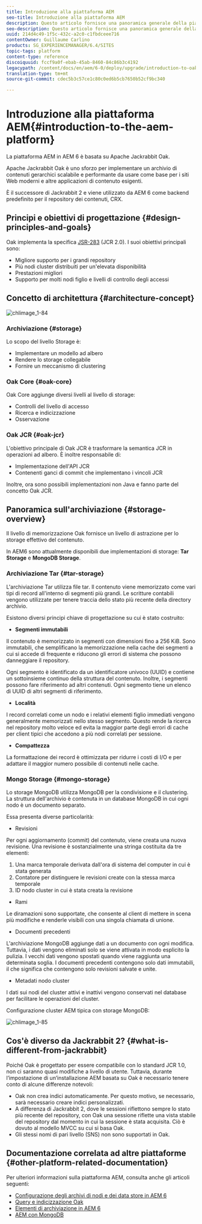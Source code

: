 ```yaml
---
title: Introduzione alla piattaforma AEM
seo-title: Introduzione alla piattaforma AEM
description: Questo articolo fornisce una panoramica generale della piattaforma AEM e dei suoi componenti più importanti.
seo-description: Questo articolo fornisce una panoramica generale della piattaforma AEM e dei suoi componenti più importanti.
uuid: 214d4c49-1f5c-432c-a2c0-c1fbdceee716
contentOwner: Guillaume Carlino
products: SG_EXPERIENCEMANAGER/6.4/SITES
topic-tags: platform
content-type: reference
discoiquuid: fccf9a0f-ebab-45ab-8460-84c86b3c4192
legacypath: /content/docs/en/aem/6-0/deploy/upgrade/introduction-to-oak
translation-type: tm+mt
source-git-commit: cdec5b3c57ce1c80c0ed6b5cb7650b52cf9bc340

---
```



# Introduzione alla piattaforma AEM{#introduction-to-the-aem-platform}

La piattaforma AEM in AEM 6 è basata su Apache Jackrabbit Oak.

Apache Jackrabbit Oak è uno sforzo per implementare un archivio di contenuti gerarchici scalabile e performante da usare come base per i siti Web moderni e altre applicazioni di contenuto esigenti.

È il successore di Jackrabbit 2 e viene utilizzato da AEM 6 come backend predefinito per il repository dei contenuti, CRX.

## Principi e obiettivi di progettazione {#design-principles-and-goals}

Oak implementa la specifica [JSR-283](https://www.day.com/day/en/products/jcr/jsr-283.html) (JCR 2.0). I suoi obiettivi principali sono:

* Migliore supporto per i grandi repository
* Più nodi cluster distribuiti per un&#39;elevata disponibilità
* Prestazioni migliori
* Supporto per molti nodi figlio e livelli di controllo degli accessi

## Concetto di architettura {#architecture-concept}

![chlimage_1-84](assets/chlimage_1-84.png)

### Archiviazione {#storage}

Lo scopo del livello Storage è:

* Implementare un modello ad albero
* Rendere lo storage collegabile
* Fornire un meccanismo di clustering

### Oak Core {#oak-core}

Oak Core aggiunge diversi livelli al livello di storage:

* Controlli del livello di accesso
* Ricerca e indicizzazione
* Osservazione

### Oak JCR {#oak-jcr}

L&#39;obiettivo principale di Oak JCR è trasformare la semantica JCR in operazioni ad albero. È inoltre responsabile di:

* Implementazione dell&#39;API JCR
* Contenenti ganci di commit che implementano i vincoli JCR

Inoltre, ora sono possibili implementazioni non Java e fanno parte del concetto Oak JCR.

## Panoramica sull&#39;archiviazione {#storage-overview}

Il livello di memorizzazione Oak fornisce un livello di astrazione per lo storage effettivo del contenuto.

In AEM6 sono attualmente disponibili due implementazioni di storage: **Tar Storage** e **MongoDB Storage**.

### Archiviazione Tar {#tar-storage}

L&#39;archiviazione Tar utilizza file tar. Il contenuto viene memorizzato come vari tipi di record all&#39;interno di segmenti più grandi. Le scritture contabili vengono utilizzate per tenere traccia dello stato più recente della directory archivio.

Esistono diversi principi chiave di progettazione su cui è stato costruito:

* **Segmenti immutabili**

Il contenuto è memorizzato in segmenti con dimensioni fino a 256 KiB. Sono immutabili, che semplificano la memorizzazione nella cache dei segmenti a cui si accede di frequente e riducono gli errori di sistema che possono danneggiare il repository.

Ogni segmento è identificato da un identificatore univoco (UUID) e contiene un sottoinsieme continuo della struttura del contenuto. Inoltre, i segmenti possono fare riferimento ad altri contenuti. Ogni segmento tiene un elenco di UUID di altri segmenti di riferimento.

* **Località**

I record correlati come un nodo e i relativi elementi figlio immediati vengono generalmente memorizzati nello stesso segmento. Questo rende la ricerca nel repository molto veloce ed evita la maggior parte degli errori di cache per client tipici che accedono a più nodi correlati per sessione.

* **Compattezza**

La formattazione dei record è ottimizzata per ridurre i costi di I/O e per adattare il maggior numero possibile di contenuti nelle cache.

### Mongo Storage {#mongo-storage}

Lo storage MongoDB utilizza MongoDB per la condivisione e il clustering. La struttura dell&#39;archivio è contenuta in un database MongoDB in cui ogni nodo è un documento separato.

Essa presenta diverse particolarità:

* Revisioni

Per ogni aggiornamento (commit) del contenuto, viene creata una nuova revisione. Una revisione è sostanzialmente una stringa costituita da tre elementi:

1. Una marca temporale derivata dall&#39;ora di sistema del computer in cui è stata generata
1. Contatore per distinguere le revisioni create con la stessa marca temporale
1. ID nodo cluster in cui è stata creata la revisione

* Rami

Le diramazioni sono supportate, che consente al client di mettere in scena più modifiche e renderle visibili con una singola chiamata di unione.

* Documenti precedenti

L&#39;archiviazione MongoDB aggiunge dati a un documento con ogni modifica. Tuttavia, i dati vengono eliminati solo se viene attivata in modo esplicito la pulizia. I vecchi dati vengono spostati quando viene raggiunta una determinata soglia. I documenti precedenti contengono solo dati immutabili, il che significa che contengono solo revisioni salvate e unite.

* Metadati nodo cluster

I dati sui nodi del cluster attivi e inattivi vengono conservati nel database per facilitare le operazioni del cluster.

Configurazione cluster AEM tipica con storage MongoDB:

![chlimage_1-85](assets/chlimage_1-85.png)

## Cos&#39;è diverso da Jackrabbit 2? {#what-is-different-from-jackrabbit}

Poiché Oak è progettato per essere compatibile con lo standard JCR 1.0, non ci saranno quasi modifiche a livello di utente. Tuttavia, durante l’impostazione di un’installazione AEM basata su Oak è necessario tenere conto di alcune differenze notevoli:

* Oak non crea indici automaticamente. Per questo motivo, se necessario, sarà necessario creare indici personalizzati.
* A differenza di Jackrabbit 2, dove le sessioni riflettono sempre lo stato più recente del repository, con Oak una sessione riflette una vista stabile del repository dal momento in cui la sessione è stata acquisita. Ciò è dovuto al modello MVCC su cui si basa Oak.
* Gli stessi nomi di pari livello (SNS) non sono supportati in Oak.

## Documentazione correlata ad altre piattaforme {#other-platform-related-documentation}

Per ulteriori informazioni sulla piattaforma AEM, consulta anche gli articoli seguenti:

* [Configurazione degli archivi di nodi e dei data store in AEM 6](/help/sites-deploying/data-store-config.md)
* [Query e indicizzazione Oak](/help/sites-deploying/queries-and-indexing.md)
* [Elementi di archiviazione in AEM 6](/help/sites-deploying/storage-elements-in-aem-6.md)
* [AEM con MongoDB](/help/sites-deploying/aem-with-mongodb.md)

